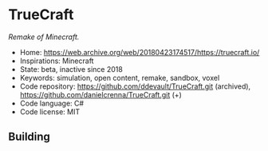 # TrueCraft

_Remake of Minecraft._

- Home: https://web.archive.org/web/20180423174517/https://truecraft.io/
- Inspirations: Minecraft
- State: beta, inactive since 2018
- Keywords: simulation, open content, remake, sandbox, voxel
- Code repository: https://github.com/ddevault/TrueCraft.git (archived), https://github.com/danielcrenna/TrueCraft.git (+)
- Code language: C#
- Code license: MIT

## Building

